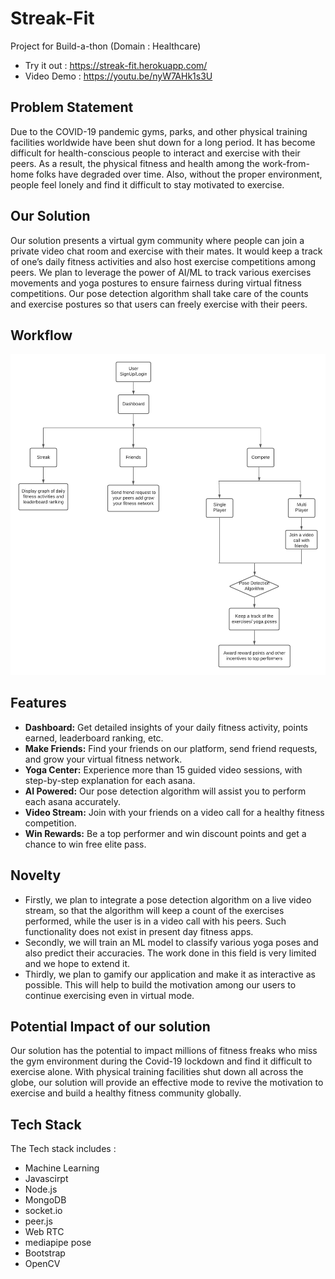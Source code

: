 # Streak-Fit
Project for Build-a-thon (Domain : Healthcare)
 * Try it out : https://streak-fit.herokuapp.com/
 * Video Demo : https://youtu.be/nyW7AHk1s3U

## Problem Statement

Due to the COVID-19 pandemic gyms, parks, and other physical training facilities worldwide
have been shut down for a long period. It has become difficult for health-conscious people to
interact and exercise with their peers. As a result, the physical fitness and health among the
work-from-home folks have degraded over time. Also, without the proper environment, people
feel lonely and find it difficult to stay motivated to exercise. 

## Our Solution

Our solution presents a virtual gym community where people can join a private video chat room
and exercise with their mates. It would keep a track of one’s daily fitness activities and also host
exercise competitions among peers. We plan to leverage the power of AI/ML to track various
exercises movements and yoga postures to ensure fairness during virtual fitness competitions.
Our pose detection algorithm shall take care of the counts and exercise postures so that users
can freely exercise with their peers.

## Workflow
![](public/assets/img/features/Workflow.png)

## Features

- **Dashboard:** Get detailed insights of your daily fitness activity, points earned, leaderboard ranking, etc. 
- **Make Friends:** Find your friends on our platform, send friend requests, and grow your virtual fitness network.
- **Yoga Center:** Experience more than 15 guided video sessions, with step-by-step explanation for each asana.
- **AI Powered:** Our pose detection algorithm will assist you to perform each asana accurately.
- **Video Stream:** Join with your friends on a video call for a healthy fitness competition.
- **Win Rewards:** Be a top performer and win discount points and get a chance to win free elite pass.

## Novelty

- Firstly, we plan to integrate a pose detection algorithm on a live video stream, so that the
algorithm will keep a count of the exercises performed, while the user is in a video call with his
peers. Such functionality does not exist in present day fitness apps. 
- Secondly, we will train an ML model to classify various yoga poses and also predict their
accuracies. The work done in this field is very limited and we hope to extend it.
- Thirdly, we plan to gamify our application and make it as interactive as possible. This will help
to build the motivation among our users to continue exercising even in virtual mode.

## Potential Impact of our solution

Our solution has the potential to impact millions of fitness freaks who miss the gym
environment during the Covid-19 lockdown and find it difficult to exercise alone. With physical
training facilities shut down all across the globe, our solution will provide an effective mode to
revive the motivation to exercise and build a healthy fitness community globally.


## Tech Stack

The Tech stack includes : 
- Machine Learning
- Javascirpt
- Node.js
- MongoDB
- socket.io
- peer.js
- Web RTC
- mediapipe pose
- Bootstrap
- OpenCV
